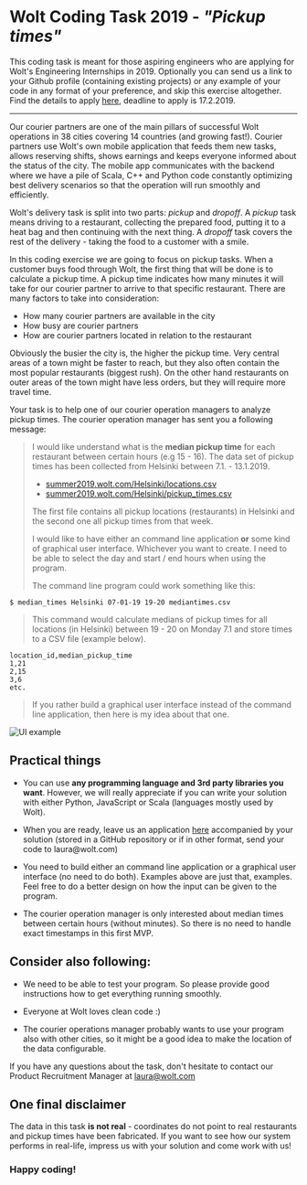 # Wolt Coding Task 2019 - *"Pickup times"*

This coding task is meant for those aspiring engineers who are applying
for Wolt's Engineering Internships in 2019. Optionally you can send us a
link to your Github profile (containing existing projects) or any
example of your code in any format of your preference, and skip this
exercise altogether. Find the details to apply
[here](https://hire.lever.co/jobs/internal/527274e5-f0ab-4ed7-842b-5c61cb137529),
deadline to apply is 17.2.2019.

---

Our courier partners are one of the main pillars of successful Wolt
operations in 38 cities covering 14 countries (and growing fast!).
Courier partners use Wolt's own mobile application that feeds them new
tasks, allows reserving shifts, shows earnings and keeps everyone
informed about the status of the city. The mobile app communicates with
the backend where we have a pile of Scala, C++ and Python code
constantly optimizing best delivery scenarios so that the operation will
run smoothly and efficiently.

Wolt's delivery task is split into two parts: *pickup* and *dropoff*. A
*pickup* task means driving to a restaurant, collecting the prepared
food, putting it to a heat bag and then continuing with the next thing.
A *dropoff* task covers the rest of the delivery - taking the food to a
customer with a smile.

In this coding exercise we are going to focus on pickup tasks. When a
customer buys food through Wolt, the first thing that will be done is to
calculate a pickup time. A pickup time indicates how many minutes it
will take for our courier partner to arrive to that specific restaurant.
There are many factors to take into consideration:

-   How many courier partners are available in the city
-   How busy are courier partners
-   How are courier partners located in relation to the restaurant

Obviously the busier the city is, the higher the pickup time. Very
central areas of a town might be faster to reach, but they also often
contain the most popular restaurants (biggest rush). On the other hand
restaurants on outer areas of the town might have less orders, but they
will require more travel time.

Your task is to help one of our courier operation managers to analyze
pickup times. The courier operation manager has sent you a following
message:

>I would like understand what is the **median pickup time** for each
>restaurant between certain hours (e.g 15 - 16). The data set of
>pickup times has been collected from Helsinki between 7.1. -
>13.1.2019.
>
>- [summer2019.wolt.com/Helsinki/locations.csv](http://summer2019.wolt.com/Helsinki/locations.csv)
>- [summer2019.wolt.com/Helsinki/pickup_times.csv](http://summer2019.wolt.com/Helsinki/pickup_times.csv)
>
>The first file contains all pickup locations (restaurants) in Helsinki 
>and the second one all pickup times from that week.
>
>I would like to have either an command line application **or** some
>kind of graphical user interface. Whichever you want to create. I need to be 
>able to select the day and start / end hours when
>using the program.
>
>The command line program could work something like this:
>
`$ median_times Helsinki 07-01-19 19-20 mediantimes.csv`
>This command would calculate medians of pickup times for all locations
(in Helsinki) between 19 - 20 on Monday 7.1 and store times to a CSV
file (example below).
>
```
location_id,median_pickup_time
1,21
2,15
3,6
etc.
```
>
>If you rather build a graphical user interface instead of the command
line application, then here is my idea about that one.

![UI example](http://summer2019.wolt.com/helsinkimap.png "Pickup times UI example")

## Practical things

-   You can use **any programming language and 3rd party libraries you
    want**. However, we will really appreciate if you can write your
    solution with either Python, JavaScript or Scala (languages mostly
    used by Wolt).
    
-   When you are ready, leave us an application
    [here](https://hire.lever.co/jobs/internal/527274e5-f0ab-4ed7-842b-5c61cb137529)
    accompanied by your solution (stored in a GitHub repository or if
    in other format, send your code to laura\@wolt.com)
    
-   You need to build either an command line application or a graphical
    user interface (no need to do both). Examples above are just that,
    examples. Feel free to do a better design on how the input can be
    given to the program.
    
-   The courier operation manager is only interested about median times
    between certain hours (without minutes). So there is no need to
    handle exact timestamps in this first MVP.

## Consider also following:

-   We need to be able to test your program. So please provide good
    instructions how to get everything running smoothly.
    
-   Everyone at Wolt loves clean code :)

-   The courier operations manager probably wants to use your program
    also with other cities, so it might be a good idea to make the
    location of the data configurable.

If you have any questions about the task, don't hesitate to contact our
Product Recruitment Manager at <laura@wolt.com>

## One final disclaimer

The data in this task **is not real** - coordinates do not point to real
restaurants and pickup times have been fabricated. If you want to see
how our system performs in real-life, impress us with your solution and
come work with us!

### Happy coding!
